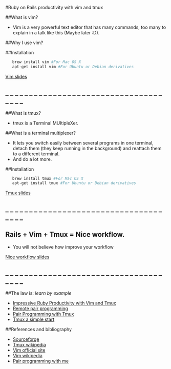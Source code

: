 #Ruby on Rails productivity with vim and tmux

##What is vim?
 * Vim is a very powerful text editor that has many commands,
too many to explain in a talk like this (Maybe later :D).

##Why I use vim?

##Installation
 ```bash
    brew install vim #For Mac OS X
    apt-get install vim #For Ubuntu or Debian derivatives
```

[Vim slides](http://slides.com/jonathanleonelgasparrini/vim/live)

## _ _ _ _ _ _ _ _ _ _ _ _ _ _ _ _ _ _ _ _ _ _ _ _ _ _ _ _ _ _ _ _ _ _ _ _ _

##What is tmux?
* tmux is a Terminal MUltipleXer.

##What is a terminal multiplexer?
* It lets you switch easily between several programs in one terminal,
detach them (they keep running in the background) and reattach them to a different terminal.
* And do a lot more.

##Installation
 ```bash
    brew install tmux #For Mac OS X
    apt-get install tmux #For Ubuntu or Debian derivatives
```

[Tmux slides](http://slides.com/jonathanleonelgasparrini/tmux/live)

## _ _ _ _ _ _ _ _ _ _ _ _ _ _ _ _ _ _ _ _ _ _ _ _ _ _ _ _ _ _ _ _ _ _ _ _ _

## Rails + Vim + Tmux = Nice workflow.
* You will not believe how improve your workflow

[Nice workflow slides](http://slides.com/jonathanleonelgasparrini/niceworkflow/live)

## _ _ _ _ _ _ _ _ _ _ _ _ _ _ _ _ _ _ _ _ _ _ _ _ _ _ _ _ _ _ _ _ _ _ _ _ _

##The law is: <i>learn by example</i>
- [Impressive Ruby Productivity with Vim and Tmux](https://www.youtube.com/watch?v=9jzWDr24UHQ)
- [Remote pair programming](https://github.com/matthijsgroen/blogposts/blob/master/remote-pair-programming.md)
- [Pair Programming with Tmux](https://www.youtube.com/watch?v=za8FMIWYtUc)
- [Tmux a simple start](http://www.sitepoint.com/tmux-a-simple-start/)

##References and bibliography
- [Sourceforge](http://tmux.sourceforge.net)
- [Tmux wikipedia](http://en.wikipedia.org/wiki/Tmux)
- [Vim official site](www.vim.org/)
- [Vim wikipedia](http://en.wikipedia.org/wiki/Vim_(text_editor))
- [Pair programming with me](http://www.pairprogramwith.me)
